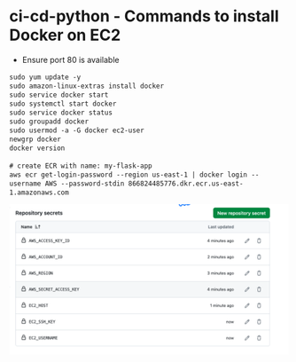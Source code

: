 # ci-cd-python - Commands to install Docker on EC2 
- Ensure port 80 is available
```
sudo yum update -y
sudo amazon-linux-extras install docker
sudo service docker start
sudo systemctl start docker
sudo service docker status
sudo groupadd docker
sudo usermod -a -G docker ec2-user
newgrp docker
docker version

# create ECR with name: my-flask-app
aws ecr get-login-password --region us-east-1 | docker login --username AWS --password-stdin 866824485776.dkr.ecr.us-east-1.amazonaws.com
```

![alt text](image.png)